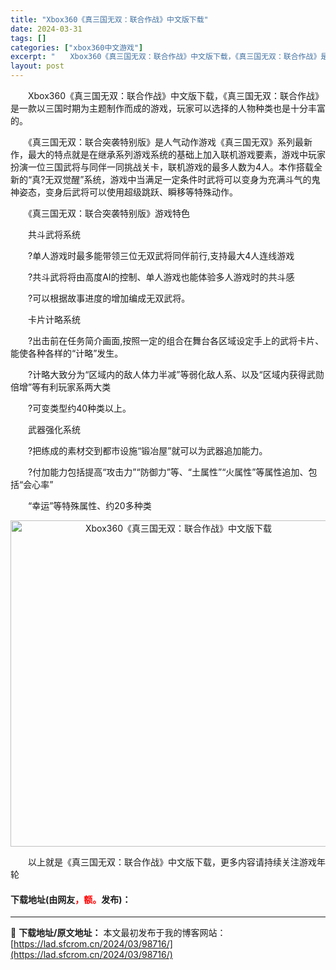 ```yaml
---
title: "Xbox360《真三国无双：联合作战》中文版下载"
date: 2024-03-31
tags: []
categories: ["xbox360中文游戏"]
excerpt: "　　Xbox360《真三国无双：联合作战》中文版下载，《真三国无双：联合作战》是一款以三国时期为主题制作而成的游戏，玩家可以选择的人物种类也是十分丰富的。 　　《真三国无双：联合突袭特别版》是人气动作游戏《真三国无双》系列最新作，最大的特点就是在继承系列游戏系统的基础上加入联机游戏要素，游戏中玩家扮&hellip;"
layout: post
---
```


 <p>　　Xbox360《真三国无双：联合作战》中文版下载，《真三国无双：联合作战》是一款以三国时期为主题制作而成的游戏，玩家可以选择的人物种类也是十分丰富的。</p> <p>　　《真三国无双：联合突袭特别版》是人气动作游戏《真三国无双》系列最新作，最大的特点就是在继承系列游戏系统的基础上加入联机游戏要素，游戏中玩家扮演一位三国武将与同伴一同挑战关卡，联机游戏的最多人数为4人。本作搭载全新的&ldquo;真?无双觉醒&rdquo;系统，游戏中当满足一定条件时武将可以变身为充满斗气的鬼神姿态，变身后武将可以使用超级跳跃、瞬移等特殊动作。</p> <p>　　《真三国无双：联合突袭特别版》游戏特色</p> <p>　　共斗武将系统</p> <p>　　?单人游戏时最多能带领三位无双武将同伴前行,支持最大4人连线游戏</p> <p>　　?共斗武将将由高度AI的控制、单人游戏也能体验多人游戏时的共斗感</p> <p>　　?可以根据故事进度的增加编成无双武将。</p> <p>　　卡片计略系统</p> <p>　　?出击前在任务简介画面,按照一定的组合在舞台各区域设定手上的武将卡片、能使各种各样的&ldquo;计略&rdquo;发生。</p> <p>　　?计略大致分为&ldquo;区域内的敌人体力半减&rdquo;等弱化敌人系、以及&ldquo;区域内获得武勋倍增&rdquo;等有利玩家系两大类</p> <p>　　?可变类型约40种类以上。</p> <p>　　武器强化系统</p> <p>　　?把练成的素材交到都市设施&ldquo;锻冶屋&rdquo;就可以为武器追加能力。</p> <p>　　?付加能力包括提高&ldquo;攻击力&rdquo;&ldquo;防御力&rdquo;等、&ldquo;土属性&rdquo;&ldquo;火属性&rdquo;等属性追加、包括&ldquo;会心率&rdquo;</p> <p>　　&ldquo;幸运&rdquo;等特殊属性、约20多种类</p> <p align="center"><img align="" border="0" src="https://lad.sfcrom.cn/wp-content/uploads/2024/03/20240330_660841754a149.jpg" width="522" alt="Xbox360《真三国无双：联合作战》中文版下载" /></p> <p>　　以上就是《真三国无双：联合作战》中文版下载，更多内容请持续关注游戏年轮</p> <p><h4>下载地址(由网友<font color="red">，额。</font>发布)：</h4></p> 

---
📖 **下载地址/原文地址：** 本文最初发布于我的博客网站：[https://lad.sfcrom.cn/2024/03/98716/](https://lad.sfcrom.cn/2024/03/98716/)
